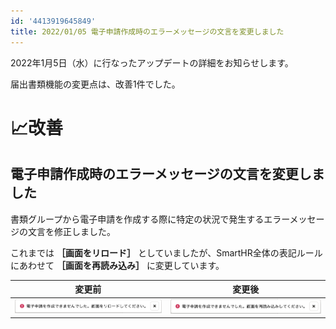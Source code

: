 ```yaml
---
id: '4413919645849'
title: 2022/01/05 電子申請作成時のエラーメッセージの文言を変更しました
---
```

2022年1月5日（水）に行なったアップデートの詳細をお知らせします。

届出書類機能の変更点は、改善1件でした。

# 📈改善

## 電子申請作成時のエラーメッセージの文言を変更しました

書類グループから電子申請を作成する際に特定の状況で発生するエラーメッセージの文言を修正しました。

これまでは **［画面をリロード］** としていましたが、SmartHR全体の表記ルールにあわせて **［画面を再読み込み］** に変更しています。

| 変更前 | 変更後 |
| --- | --- |
| ![修正前](./before.png) | ![修正後](./after.png) |
